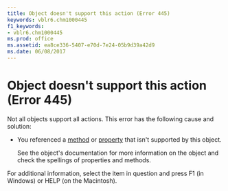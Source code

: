 ```yaml
---
title: Object doesn't support this action (Error 445)
keywords: vblr6.chm1000445
f1_keywords:
- vblr6.chm1000445
ms.prod: office
ms.assetid: ea8ce336-5407-e70d-7e24-05b9d39a42d9
ms.date: 06/08/2017
---
```



# Object doesn't support this action (Error 445)

Not all objects support all actions. This error has the following cause and solution:



- You referenced a [method](../../Glossary/vbe-glossary.md#method) or [property](../../Glossary/vbe-glossary.md#property) that isn't supported by this object.
    
    See the object's documentation for more information on the object and check the spellings of properties and methods.
    

For additional information, select the item in question and press F1 (in Windows) or HELP (on the Macintosh).

